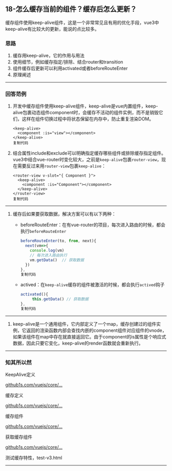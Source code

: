 ## 18-怎么缓存当前的组件？缓存后怎么更新？

缓存组件使用keep-alive组件，这是一个非常常见且有用的优化手段，vue3中keep-alive有比较大的更新，能说的点比较多。

### 思路

1. 缓存用keep-alive，它的作用与用法
2. 使用细节，例如缓存指定/排除、结合router和transition
3. 组件缓存后更新可以利用activated或者beforeRouteEnter
4. 原理阐述

------

### 回答范例

1. 开发中缓存组件使用keep-alive组件，keep-alive是vue内置组件，keep-alive包裹动态组件component时，会缓存不活动的组件实例，而不是销毁它们，这样在组件切换过程中将状态保留在内存中，防止重复渲染DOM。

   ```vue
   <keep-alive>
     <component :is="view"></component>
   </keep-alive>
   复制代码
   ```

2. 结合属性include和exclude可以明确指定缓存哪些组件或排除缓存指定组件。vue3中结合vue-router时变化较大，之前是`keep-alive`包裹`router-view`，现在需要反过来用`router-view`包裹`keep-alive`：

   ```vue
   <router-view v-slot="{ Component }">
     <keep-alive>
       <component :is="Component"></component>
     </keep-alive>
   </router-view>
   复制代码
   ```

------

1. 缓存后如果要获取数据，解决方案可以有以下两种：

   - beforeRouteEnter：在有vue-router的项目，每次进入路由的时候，都会执行`beforeRouteEnter`

     ```js
     beforeRouteEnter(to, from, next){
       next(vm=>{
         console.log(vm)
         // 每次进入路由执行
         vm.getData()  // 获取数据
       })
     },
     复制代码
     ```

   - actived：在`keep-alive`缓存的组件被激活的时候，都会执行`actived`钩子

     ```js
     activated(){
     	  this.getData() // 获取数据
     },
     复制代码
     ```

------

1. keep-alive是一个通用组件，它内部定义了一个map，缓存创建过的组件实例，它返回的渲染函数内部会查找内嵌的component组件对应组件的vnode，如果该组件在map中存在就直接返回它。由于component的is属性是个响应式数据，因此只要它变化，keep-alive的render函数就会重新执行。

------

### 知其所以然

KeepAlive定义

[github1s.com/vuejs/core/…](https://link.juejin.cn/?target=https%3A%2F%2Fgithub1s.com%2Fvuejs%2Fcore%2Fblob%2FHEAD%2Fpackages%2Fruntime-core%2Fsrc%2Fcomponents%2FKeepAlive.ts%23L73-L74)

缓存定义

[github1s.com/vuejs/core/…](https://link.juejin.cn/?target=https%3A%2F%2Fgithub1s.com%2Fvuejs%2Fcore%2Fblob%2FHEAD%2Fpackages%2Fruntime-core%2Fsrc%2Fcomponents%2FKeepAlive.ts%23L102-L103)

缓存组件

[github1s.com/vuejs/core/…](https://link.juejin.cn/?target=https%3A%2F%2Fgithub1s.com%2Fvuejs%2Fcore%2Fblob%2FHEAD%2Fpackages%2Fruntime-core%2Fsrc%2Fcomponents%2FKeepAlive.ts%23L215-L216)

获取缓存组件

[github1s.com/vuejs/core/…](https://link.juejin.cn/?target=https%3A%2F%2Fgithub1s.com%2Fvuejs%2Fcore%2Fblob%2FHEAD%2Fpackages%2Fruntime-core%2Fsrc%2Fcomponents%2FKeepAlive.ts%23L241-L242)

测试缓存特性，test-v3.html

------

## 